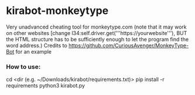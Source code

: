 # kirabot-monkeytype
Very unadvanced cheating tool for monkeytype.com (note that it may work on other websites [change l34:self.driver.get('''https://yourwebsite'''), BUT the HTML structure has to be sufficiently enough to let the program find the word address.) Credits to https://github.com/CuriousAvenger/MonkeyType-Bot for an example
### How to use:
cd <dir (e.g. ~/Downloads/kirabot/requirements.txt)>
pip install -r requirements
python3 kirabot.py
